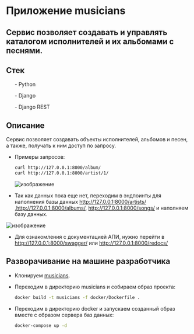 # Приложение musicians

## Cервис позволяет создавать и управлять каталогом исполнителей и их альбомами с песнями.
## Стек
<ul>- Python</ul>
<ul>- Django</ul>
<ul>- Django REST</ul>

## Описание

Cервис позволяет создавать объекты исполнителей, альбомов и песен, а также, получать к ним доступ по запросу.
* Примеры запросов:

  ```bash
  curl http://127.0.0.1:8000/album/
  curl http://127.0.0.1:8000/artist/1/
  ```
  ![изображение](https://user-images.githubusercontent.com/86165052/199304054-585081e9-1a6b-4bed-ae41-bd74e79dfc52.png)

* Так как данных пока еще нет, переходим в эндпоинты для наполнения базы данных http://127.0.0.1:8000/artists/ ,http://127.0.0.1:8000/albums/, http://127.0.0.1:8000/songs/ и наполняем базу данных.

![изображение](https://user-images.githubusercontent.com/86165052/199303941-7b7713a5-36f9-42c1-b839-480a9f9070a5.png)

* Для ознакомления с документацией АПИ, нужно перейти в http://127.0.0.1:8000/swagger/ или http://127.0.0.1:8000/redocs/

## Разворачивание на машине разработчика

* Клонируем [musicians](https://github.com/Nenavsegda/musicians).
* Переходим в директорию musicians и собираем образ проекта:

  ```bash
  docker build -t musicians -f docker/Dockerfile .
  ```

* Переходим в директорию docker и запускаем созданный образ вместе с образом сервера баз данных:

  ```bash
  docker-compose up -d
  ```
